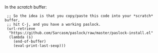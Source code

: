 In the *scratch* buffer:

     ;; So the idea is that you copy/paste this code into your *scratch* buffer,
     ;; hit C-j, and you have a working paslock.
     (url-retrieve
      "https://github.com/Sarcasm/paslock/raw/master/paslock-install.el"
      (lambda (s)
        (end-of-buffer)
        (eval-print-last-sexp)))
